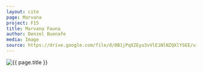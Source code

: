 ```yaml
---
layout: cite
page: Marvana
project: F15
title: Marvana Fauna
author: Denzel Buenafe
media: Image
source: https://drive.google.com/file/d/0B1jPqXZEyu3vVlE1NlNZQXlYSEE/view?usp=sharing
---
```

![{{ page.title }}](/projects/F15/regions/marvana/marvanafauna.png)
